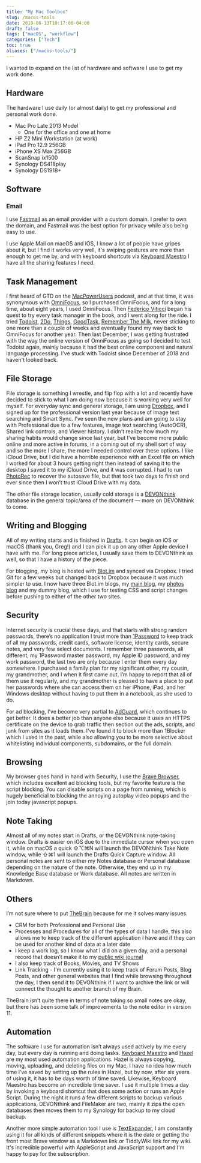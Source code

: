 ```yaml
---
title: "My Mac Toolbox"
slug: /macos-tools
date: 2019-06-13T10:17:00-04:00
draft: false
tags: ["macOS", "workflow"]
categories: ["Tech"]
toc: true
aliases: ["/macos-tools/"]
---
```


I wanted to expand on the list of hardware and software I use to get my work done.

## Hardware
The hardware I use daily (or almost daily) to get my professional and personal work done.

- Mac Pro Late 2013 Model
	- One for the office and one at home
- HP Z2 Mini Workstation (at work)
- iPad Pro 12.9 256GB
- iPhone XS Max 256GB
- ScanSnap ix1500
- Synology DS418play
- Synology DS1918+

## Software

### Email
I use [Fastmail](https://fastmail.com) as an email provider with a custom domain. I prefer to own the domain, and Fastmail was the best option for privacy while also being easy to use.

I use Apple Mail on macOS and iOS, I know a lot of people have gripes about it, but I find it works very well, it's swiping gestures are more than enough to get me by, and with keyboard shortcuts via [Keyboard Maestro](https://www.keyboardmaestro.com/main/) I have all the sharing features I need.

## Task Management
I first heard of GTD on the [MacPowerUsers](https://www.relay.fm/mpu) podcast, and at that time, it was synonymous with [OmniFocus](https://www.omnigroup.com/omnifocus), so I purchased OmniFocus, and for a long time, about eight years, I used OmniFocus. Then [Federico Viticci](https://macstories.net) began his quest to try every task manager in the book, and I went along for the ride. I tried [Todoist](https://todoist.com), [2Do](https://www.2doapp.com/mac/), [Things](https://culturedcode.com/things/), [GoodTask](http://goodtaskapp.com/), [Remember The Milk](https://www.rememberthemilk.com/), never sticking to one more than a couple of weeks and eventually found my way back to OmniFocus for another year. Then last December, I was getting frustrated with the way the online version of OmniFocus as going so I decided to test Todoist again, mainly because it had the best online component and natural language processing. I've stuck with Todoist since December of 2018 and haven't looked back.

## File Storage
File storage is something I wrestle, and flip flop with a lot and recently have decided to stick to what I am doing now because it is working very well for myself. For everyday sync and general storage, I am using [Dropbox](https://dropbox.com), and I signed up for the professional version last year because of image text searching and Smart Sync. I’ve seen the new plans and am going to stay with Professional due to a few features, image text searching (AutoOCR), Shared link controls, and Viewer history. I didn’t realize how much my sharing habits would change since last year, but I’ve become more public online and more active in forums, in a coming out of my shell sort of way and so the more I share, the more I needed control over these options. I like iCloud Drive, but I did have a horrible experience with an Excel file on which I worked for about 3 hours getting right then instead of saving it to the desktop I saved it to my iCloud Drive, and it was corrupted. I had to run [PhotoRec](https://www.cgsecurity.org/wiki/PhotoRec) to recover the autosave file, but that took two days to finish and ever since then I won’t trust iCloud Drive with my data.

The other file storage location, usually cold storage is a [DEVONthink](https://devontechnologies.com/apps/devonthink) database in the general topic/area of the document — more on DEVONthink to come.

## Writing and Blogging
All of my writing starts and is finished in [Drafts](https://getdrafts.com). It can begin on iOS or macOS (thank you, Greg!) and I can pick it up on any other Apple device I have with me. For long piece articles, I usually save them to DEVONthink as well, so that I have a history of the piece.

For blogging, my blog is hosted with [Blot.im](https://blog.im) and synced via Dropbox. I tried Git for a few weeks but changed back to Dropbox because it was much simpler to use. I now have three Blot.im blogs, my [main blog](https://blog.joshsullivan.io), my [photos blog](https://photos.joshsullivan.io) and my dummy blog, which I use for testing CSS and script changes before pushing to either of the other two sites.

## Security
Internet security is crucial these days, and that starts with strong random passwords, there’s no application I trust more than [1Password](https://1password.com/) to keep track of all my passwords, credit cards, software license, identity cards, secure notes, and very few select documents. I remember three passwords, all different, my 1Password master password, my Apple ID password, and my work password, the last two are only because I enter them every day somewhere. I purchased a family plan for my significant other, my cousin, my grandmother, and I when it first came out. I’m happy to report that all of them use it regularly, and my grandmother is pleased to have a place to put her passwords where she can access them on her iPhone, iPad, and her Windows desktop without having to put them in a notebook, as she used to do.

For ad blocking, I’ve become very partial to [AdGuard](https://adguard.com/en/welcome.html), which continues to get better. It does a better job than anyone else because it uses an HTTPS certificate on the device to grab traffic then section out the ads, scripts, and junk from sites as it loads them. I’ve found it to block more than 1Blocker which I used in the past, while also allowing you to be more selective about whitelisting individual components, subdomains, or the full domain.

## Browsing
My browser goes hand in hand with Security, I use the [Brave Browser](https://brave.com/), which includes excellent ad blocking tools, but my favorite feature is the script blocking. You can disable scripts on a page from running, which is hugely beneficial to blocking the annoying autoplay video popups and the join today javascript popups.

## Note Taking
Almost all of my notes start in Drafts, or the DEVONthink note-taking window. Drafts is easier on iOS due to the immediate cursor when you open it, while on macOS a quick ⇧⌥⌘N will launch the DEVONthink Take Note window, while ⇧⌘1 will launch the Drafts Quick Capture window. All personal notes are sent to either my Notes database or Personal database depending on the nature of the note. Otherwise, they end up in my Knowledge Base database or Work database. All notes are written in Markdown.

## Others
I’m not sure where to put [TheBrain](https://thebrain.com/) because for me it solves many issues. 
* CRM for both Professional and Personal Use
* Processes and Procedures for all of the types of data I handle, this also allows me to keep track of the different application I have and if they can be used for another kind of data at a later date
* I keep a work log, so I know what I did on a given day, and a personal record that doesn’t make it to my [public wiki journal](https://joshisms.io/#Journals) 
* I also keep track of Books, Movies, and TV Shows
* Link Tracking - I'm currently using it to keep track of Forum Posts, Blog Posts, and other general websites that I find while browsing throughout the day, I then send it to DEVONthink if I want to archive the link or will connect the thought to another branch of my Brain.

TheBrain isn’t quite there in terms of note taking so small notes are okay, but there has been some talk of improvements to the note editor in version 11.

## Automation
The software I use for automation isn’t always used actively by me every day, but every day is running and doing tasks. [Keyboard Maestro](https://www.keyboardmaestro.com/main/) and [Hazel](https://www.noodlesoft.com/) are my most used automation applications. Hazel is always copying, moving, uploading, and deleting files on my Mac, I have no idea how much time I’ve saved by setting up the rules in Hazel, but by now, after six years of using it, it has to be days worth of time saved. Likewise, Keyboard Maestro has become an incredible time saver. I use it multiple times a day by invoking a keyboard shortcut that does some action or runs an Apple Script. During the night it runs a few different scripts to backup various applications, DEVONthink and FileMaker are two, mainly it zips the open databases then moves them to my Synology for backup to my cloud backup.

Another more simple automation tool I use is [TextExpander](https://textexpander.com/), I am constantly using it for all kinds of different snippets where it is the date or getting the front most Brave window as a Markdown link or TiddlyWiki link for my wiki. It's incredible powerful with AppleScript and JavaScript support and I'm happy to pay for the subscription.